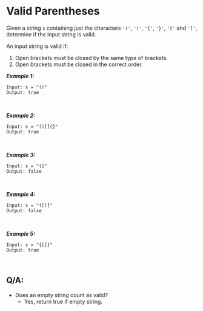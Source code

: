 # Valid Parentheses

Given a string `s` containing just the characters `'('`, `')'`, `'{'`, `'}'`, `'['` and `']'`, determine if the input string is valid.

An input string is valid if:

1. Open brackets must be closed by the same type of brackets.
1. Open brackets must be closed in the correct order.

**_Example 1:_**

```
Input: s = "()"
Output: true
```

<br />

**_Example 2:_**

```
Input: s = "()[]{}"
Output: true
```

<br />

**_Example 3:_**

```
Input: s = "(]"
Output: false
```

<br />

**_Example 4:_**

```
Input: s = "([)]"
Output: false
```

<br />

**_Example 5:_**

```
Input: s = "{[]}"
Output: true
```

<br />

## Q/A:

- Does an empty string count as valid?
  - Yes, return true if empty string.
